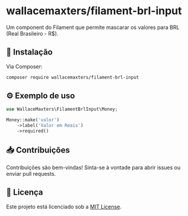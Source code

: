 
# wallacemaxters/filament-brl-input

Um component do Filament que permite mascarar os valores para BRL (Real Brasileiro - R$).

## 🚀 Instalação

Via Composer:

```bash
composer require wallacemaxters/filament-brl-input
```

## ⚙️ Exemplo de uso

```php
use WallaceMaxters\FilamentBrlInput\Money;

Money::make('valor')
    ->label('Valor em Reais')
    ->required()
```

## 📥 Contribuições

Contribuições são bem-vindas! Sinta-se à vontade para abrir issues ou enviar pull requests.

## 📄 Licença

Este projeto está licenciado sob a [MIT License](LICENSE).
